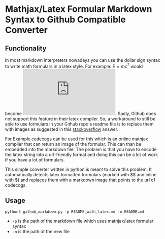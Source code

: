 # Mathjax/Latex Formular Markdown Syntax to Github Compatible Converter

## Functionality
In most markdown interpreters nowadays you can use the dollar sign syntax to write math formulars in a latex style. For example: $E = mc^2$ would become ![equation](https://latex.codecogs.com/gif.latex?E%20%3D%20mc%5E2). Sadly, Github does not support this feature in their latex compiler. So, a workaround to still be able to use formulars in your Github repo's readme file is to replace them with images as suggested in this [stackoverflow](https://stackoverflow.com/questions/12502440/markdown-formula-display-in-github) answer.

For Example [codecogs](https://www.codecogs.com/latex/about.php) can be used for this which is an online mathjax compiler that can return an image of the formular. This can than be embedded into the markdown file.
The problem is that you have to encode the latex string into a url-friendly format and doing this can be a lot of work if you have a lot of formulars.

This simple converter written in python is meant to solve this problem: It automatically detects latex formatted formulars (marked with $$ and inline with $) and replaces them with a markdown image that points to the url of codecogs.

## Usage
`python3 github_markdown.py -p README_with_latex.md -n README.md`

* `-p` is the path of the markdown file which uses mathjax/latex formular syntax
* `-n` is the path of the new file

